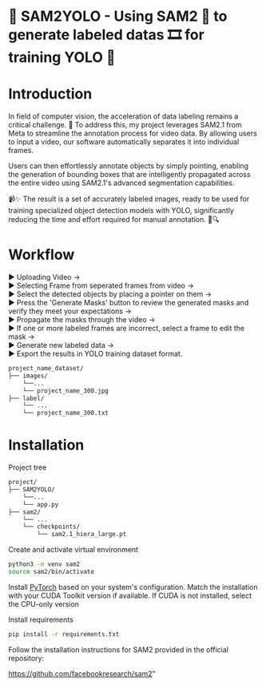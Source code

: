 # 🚀 SAM2YOLO - Using SAM2 🤖 to generate labeled datas 🎞️ for training YOLO 🚀
  
  
# Introduction
  
  
In field of computer vision, the acceleration of data labeling remains a critical challenge. 🎯 To address this, my project leverages SAM2.1 from Meta to streamline the annotation process for video data. By allowing users to input a video, our software automatically separates it into individual frames.  

Users can then effortlessly annotate objects by simply pointing, enabling the generation of bounding boxes that are intelligently propagated across the entire video using SAM2.1's advanced segmentation capabilities.  

📹✨ The result is a set of accurately labeled images, ready to be used for training specialized object detection models with YOLO, significantly reducing the time and effort required for manual annotation. 🚀🔍  
  
  
  
# Workflow
  
  
▶️ Uploading Video ->  
▶️ Selecting Frame from seperated frames from video ->  
▶️ Select the detected objects by placing a pointer on them ->  
▶️ Press the 'Generate Masks' button to review the generated masks and verify they meet your expectations ->  
▶️ Propagate the masks through the video ->  
▶️ If one or more labeled frames are incorrect, select a frame to edit the mask ->  
▶️ Generate new labeled data ->  
▶️ Export the results in YOLO training dataset format. 
```bash
project_name_dataset/
├── images/
    └──...
    └── project_name_300.jpg
├── label/
    └── ...
    └── project_name_300.txt
```
  
  
# Installation

  
Project tree
```bash
project/
├── SAM2YOLO/
    └──...
    └── app.py
├── sam2/
    └── ...
    └── checkpoints/
        └── sam2.1_hiera_large.pt
```
  
Create and activate virtual environment
```bash
python3 -m venv sam2
source sam2/bin/activate
```
  
Install [PyTorch](https://pytorch.org/get-started/locally/) based on your system's configuration. Match the installation with your CUDA Toolkit version if available. If CUDA is not installed, select the CPU-only version

Install requirements

```bash
pip install -r requirements.txt
```

Follow the installation instructions for SAM2 provided in the official repository:

https://github.com/facebookresearch/sam2"
